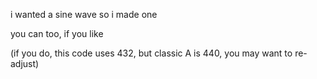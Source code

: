 i wanted a sine wave so i made one

you can too, if you like

(if you do, this code uses 432, but classic A is 440, you may want to re-adjust)
